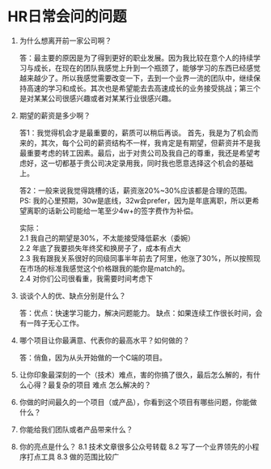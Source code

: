 # HR日常会问的问题
1. 为什么想离开前一家公司啊？    

    答：最主要的原因是为了得到更好的职业发展。因为我比较在意个人的持续学习与成长，在现在的团队我感觉上升到一个瓶颈了，能够学习的东西已经感觉越来越少了。所以我感觉需要改变一下，去到一个业界一流的团队中，继续保持高速的学习和成长。其次也是希望能去去高速成长的业务接受挑战；第三个是对某某公司很感兴趣或者对某某行业很感兴趣。

2. 期望的薪资是多少啊？  

    答1：我觉得机会才是最重要的，薪质可以稍后再谈。
    首先，我是为了机会而来的，其次，每个公司的薪资结构不一样，我肯定是有期望，但薪资并不是我最重要考虑的转工因素。最后，出于对贵公司及我自己的尊重，我还是希望考虑好，这一切都基于贵公司决定录用我，同时我也愿意选择这个机会的基础上。  
    
    答2：一般来说我觉得跳槽的话，薪资涨20%~30%应该都是合理的范围。   
    PS: 我的心里预期，30w是底线，32w会prefer，因为是年底离职，所以更希望离职的话新公司能给一笔至少4w+的签字费作为补偿。  

    实际：  
    2.1 我自己的期望是30%，不太能接受降低薪水（委婉）  
    2.2 年底了我要损失年终奖和换房子了，成本有点大  
    2.3 我有跟我关系很好的同级同事半年前去了阿里，他涨了30%，所以按照现在市场的标准我感觉这个价格跟我的能你是match的。  
    2.4 对你们公司很看重，我需要时间考虑下  

3. 谈谈个人的优、缺点分别是什么？

    答：优点：快速学习能力，解决问题能力。 缺点：如果连续工作很长时间，会有一阵子无心工作。

4. 哪个项目让你最满意、代表你的最高水平？如何做的？

    答：俏鱼，因为从头开始做的一个C端的项目。

5. 让你印象最深刻的一个（技术）难点，害的你搞了很久，最后怎么解的，有什么心得？最复杂的项目 难点 怎么解决的？

6. 你做的时间最久的一个项目（或产品），你看到这个项目有哪些问题，你能做什么？

7. 你能给我们团队或者产品带来什么？


8. 你的亮点是什么？
8.1 技术文章很多公众号转载
8.2 写了一个业界领先的小程序打点工具
8.3 做的范围比较广
